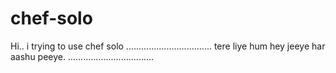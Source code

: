 # chef-solo
Hi.. i trying to use chef solo
..................................
tere liye hum hey jeeye har aashu peeye.
..................................
